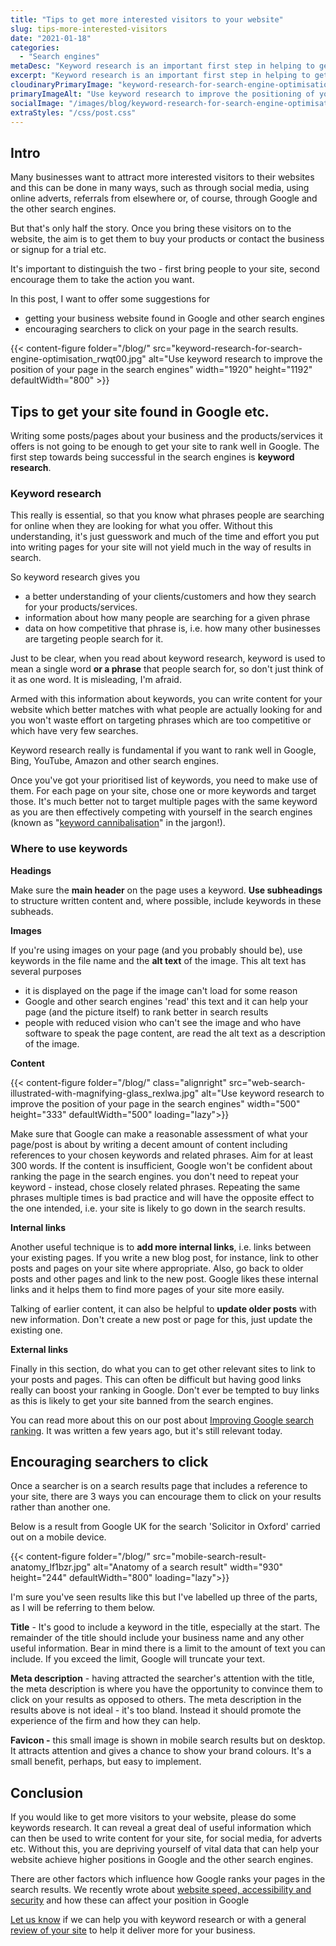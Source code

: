 ```yaml
---
title: "Tips to get more interested visitors to your website"
slug: tips-more-interested-visitors
date: "2021-01-18"
categories:
  - "Search engines"
metaDesc: "Keyword research is an important first step in helping to get your web pages found in the search engines. Find out how to use keywords in your content."
excerpt: "Keyword research is an important first step in helping to get your web pages found in the search engines. Find out how to use keywords in your content and also learn about the anatomy of a search engine result and how you can encourage people to click."
cloudinaryPrimaryImage: "keyword-research-for-search-engine-optimisation_rwqt00"
primaryImageAlt: "Use keyword research to improve the positioning of your web pages in Google etc."
socialImage: "/images/blog/keyword-research-for-search-engine-optimisation-1200.jpg"
extraStyles: "/css/post.css"
---
```


## Intro

Many businesses want to attract more interested visitors to their websites and this can be done in many ways, such as through social media, using online adverts, referrals from elsewhere or, of course, through Google and the other search engines.

But that's only half the story. Once you bring these visitors on to the website, the aim is to get them to buy your products or contact the business or signup for a trial etc.

It's important to distinguish the two - first bring people to your site, second encourage them to take the action you want.

In this post, I want to offer some suggestions for

- getting your business website found in Google and other search engines
- encouraging searchers to click on your page in the search results.

{{< content-figure folder="/blog/"
src="keyword-research-for-search-engine-optimisation_rwqt00.jpg"
alt="Use keyword research to improve the position of your page in the search engines"
width="1920" height="1192" defaultWidth="800" >}}

## Tips to get your site found in Google etc.

Writing some posts/pages about your business and the products/services it offers is not going to be enough to get your site to rank well in Google. The first step towards being successful in the search engines is **keyword research**.

### Keyword research

This really is essential, so that you know what phrases people are searching for online when they are looking for what you offer. Without this understanding, it's just guesswork and much of the time and effort you put into writing pages for your site will not yield much in the way of results in search.

So keyword research gives you

- a better understanding of your clients/customers and how they search for your products/services.
- information about how many people are searching for a given phrase
- data on how competitive that phrase is, i.e. how many other businesses are targeting people search for it.

Just to be clear, when you read about keyword research, keyword is used to mean a single word **or a phrase** that people search for, so don't just think of it as one word. It is misleading, I'm afraid.

Armed with this information about keywords, you can write content for your website which better matches with what people are actually looking for and you won't waste effort on targeting phrases which are too competitive or which have very few searches.

Keyword research really is fundamental if you want to rank well in Google, Bing, YouTube, Amazon and other search engines.

Once you've got your prioritised list of keywords, you need to make use of them. For each page on your site, chose one or more keywords and target those. It's much better not to target multiple pages with the same keyword as you are then effectively competing with yourself in the search engines (known as "[keyword cannibalisation](https://yoast.com/keyword-cannibalization/)" in the jargon!).

### Where to use keywords

**Headings**

Make sure the **main header** on the page uses a keyword. **Use subheadings** to structure written content and, where possible, include keywords in these subheads.

**Images**

If you're using images on your page (and you probably should be), use keywords in the file name and the **alt text** of the image. This alt text has several purposes

- it is displayed on the page if the image can't load for some reason
- Google and other search engines 'read' this text and it can help your page (and the picture itself) to rank better in search results
- people with reduced vision who can't see the image and who have software to speak the page content, are read the alt text as a description of the image.

**Content**

{{< content-figure folder="/blog/"
class="alignright"
src="web-search-illustrated-with-magnifying-glass_rexlwa.jpg"
alt="Use keyword research to improve the position of your page in the search engines"
width="500" height="333" defaultWidth="500"
loading="lazy">}}

Make sure that Google can make a reasonable assessment of what your page/post is about by writing a decent amount of content including references to your chosen keywords and related phrases. Aim for at least 300 words. If the content is insufficient, Google won't be confident about ranking the page in the search engines. you don't need to repeat your keyword - instead, chose closely related phrases. Repeating the same phrases multiple times is bad practice and will have the opposite effect to the one intended, i.e. your site is likely to go down in the search results.

**Internal links**

Another useful technique is to **add more internal links**, i.e. links between your existing pages. If you write a new blog post, for instance, link to other posts and pages on your site where appropriate. Also, go back to older posts and other pages and link to the new post. Google likes these internal links and it helps them to find more pages of your site more easily.

Talking of earlier content, it can also be helpful to **update older posts** with new information. Don't create a new post or page for this, just update the existing one.

**External links**

Finally in this section, do what you can to get other relevant sites to link to your posts and pages. This can often be difficult but having good links really can boost your ranking in Google. Don't ever be tempted to buy links as this is likely to get your site banned from the search engines.

You can read more about this on our post about [Improving Google search ranking](/blog/improving-google-search-ranking/). It was written a few years ago, but it's still relevant today.

## Encouraging searchers to click

Once a searcher is on a search results page that includes a reference to your site, there are 3 ways you can encourage them to click on your results rather than another one.

Below is a result from Google UK for the search 'Solicitor in Oxford' carried out on a mobile device.

{{< content-figure folder="/blog/"
src="mobile-search-result-anatomy_lf1bzr.jpg"
alt="Anatomy of a search result"
width="930" height="244" defaultWidth="800"
loading="lazy">}}

I'm sure you've seen results like this but I've labelled up three of the parts, as I will be referring to them below.

**Title** - It's good to include a keyword in the title, especially at the start. The remainder of the title should include your business name and any other useful information. Bear in mind there is a limit to the amount of text you can include. If you exceed the limit, Google will truncate your text.

**Meta description** - having attracted the searcher's attention with the title, the meta description is where you have the opportunity to convince them to click on your results as opposed to others. The meta description in the results above is not ideal - it's too bland. Instead it should promote the experience of the firm and how they can help.

**Favicon -** this small image is shown in mobile search results but on desktop. It attracts attention and gives a chance to show your brand colours. It's a small benefit, perhaps, but easy to implement.

## Conclusion

If you would like to get more visitors to your website, please do some keywords research. It can reveal a great deal of useful information which can then be used to write content for your site, for social media, for adverts etc. Without this, you are depriving yourself of vital data that can help your website achieve higher positions in Google and the other search engines.

There are other factors which influence how Google ranks your pages in the search results. We recently wrote about [website speed, accessibility and security](/blog/improving-speed-security-and-accessibility/) and how these can affect your position in Google

[Let us know](/contact/) if we can help you with keyword research or with a general [review of your site](/services/website-reviews-renovation/) to help it deliver more for your business.
